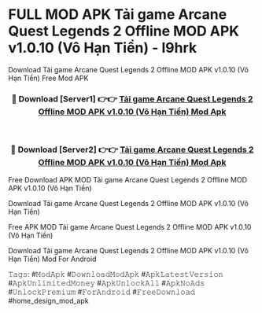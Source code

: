 # FULL MOD APK Tải game Arcane Quest Legends 2 Offline MOD APK v1.0.10 (Vô Hạn Tiền) - l9hrk
Download Tải game Arcane Quest Legends 2 Offline MOD APK v1.0.10 (Vô Hạn Tiền) Free Mod APK

<div align="center">
<h3>🔴 Download [Server1] 👉👉 <a href="https://apk-comot.site?title=Tải_game_Arcane_Quest_Legends_2_Offline_MOD_APK_v1.0.10_(Vô_Hạn_Tiền)">Tải game Arcane Quest Legends 2 Offline MOD APK v1.0.10 (Vô Hạn Tiền) Mod Apk</a></h3><br>

<h3>🔴 Download [Server2] 👉👉 <a href="https://apk-comot.site?title=Tải_game_Arcane_Quest_Legends_2_Offline_MOD_APK_v1.0.10_(Vô_Hạn_Tiền)">Tải game Arcane Quest Legends 2 Offline MOD APK v1.0.10 (Vô Hạn Tiền) Mod Apk</a></h3>
</div>


Free Download APK MOD Tải game Arcane Quest Legends 2 Offline MOD APK v1.0.10 (Vô Hạn Tiền)

Download Tải game Arcane Quest Legends 2 Offline MOD APK v1.0.10 (Vô Hạn Tiền) 

Free APK MOD Tải game Arcane Quest Legends 2 Offline MOD APK v1.0.10 (Vô Hạn Tiền) 

Download Tải game Arcane Quest Legends 2 Offline MOD APK v1.0.10 (Vô Hạn Tiền) Mod For Android

𝚃𝚊𝚐𝚜: #𝙼𝚘𝚍𝙰𝚙𝚔 #𝙳𝚘𝚠𝚗𝚕𝚘𝚊𝚍𝙼𝚘𝚍𝙰𝚙𝚔 #𝙰𝚙𝚔𝙻𝚊𝚝𝚎𝚜𝚝𝚅𝚎𝚛𝚜𝚒𝚘𝚗 #𝙰𝚙𝚔𝚄𝚗𝚕𝚒𝚖𝚒𝚝𝚎𝚍𝙼𝚘𝚗𝚎𝚢 #𝙰𝚙𝚔𝚄𝚗𝚕𝚘𝚌𝚔𝙰𝚕𝚕 #𝙰𝚙𝚔𝙽𝚘𝙰𝚍𝚜 #𝚄𝚗𝚕𝚘𝚌𝚔𝙿𝚛𝚎𝚖𝚒𝚞𝚖 #𝙵𝚘𝚛𝙰𝚗𝚍𝚛𝚘𝚒𝚍 #𝙵𝚛𝚎𝚎𝙳𝚘𝚠𝚗𝚕𝚘𝚊𝚍 #home_design_mod_apk